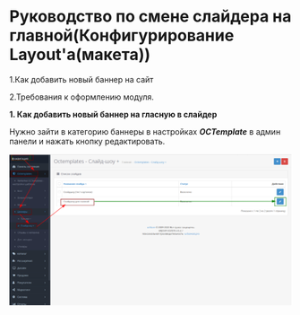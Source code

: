Руководство по смене слайдера на главной(Конфигурирование Layout'a(макета))
===============================================================


  1.Как добавить новый баннер на сайт 
  
  2.Требования к оформлению модуля.
  
  
  **1. Как добавить новый баннер на гласную в слайдер**
  
  Нужно зайти в категорию баннеры в настройках ***OCTemplate*** в админ панели и нажать кнопку редактировать.
  
  ![pic1](/howto_edit_banner.png)
